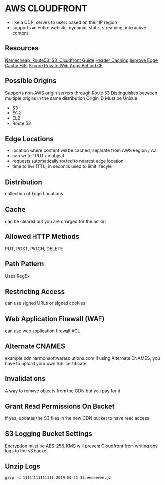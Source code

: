 # AWS CLOUDFRONT

- like a CDN, serves to users based on their IP region
- supports an entire website: dynamic, static, streaming, interactive content

## Resources

[Namecheap, Route53, S3, Cloudfront Guide](https://benjamincongdon.me/blog/2017/06/13/How-to-Deploy-a-Secure-Static-Site-to-AWS-with-S3-and-CloudFront/)
[Header Caching](https://docs.aws.amazon.com/AmazonCloudFront/latest/DeveloperGuide/header-caching.html)
[Improve Edge Cache Hits](https://docs.aws.amazon.com/AmazonCloudFront/latest/DeveloperGuide/cache-hit-ratio.html)
[Secure Private Web Apps Behind CF](https://aws.amazon.com/blogs/networking-and-content-delivery/authorizationedge-using-cookies-protect-your-amazon-cloudfront-content-from-being-downloaded-by-unauthenticated-users/?nc1=b_rp)

## Possible Origins

Supports non-AWS origin servers through Route 53
Distinguishes between multiple origins in the same distribution
Origin ID Must be Unique

- S3
- EC2
- ELB
- Route 53

## Edge Locations

- location where content will be cached, separate from AWS Region / AZ
- can write / PUT an object
- requests automatically routed to nearest edge location
- time to live (TTL) in seconds used to limit lifecyle

## Distribution

collection of Edge Locations

## Cache

can be cleared but you are charged for the action

## Allowed HTTP Methods

PUT, POST, PATCH, DELETE

## Path Pattern

Uses RegEx

## Restricting Access

can use signed URLs or signed cookies

## Web Application Firewall (WAF)

can use web application firewall ACL

## Alternate CNAMES

example cdn.harmonsoftwaresolutions.com
If using Alternate CNAMES, you have to upload your own SSL certificate

## Invalidations

A way to remove objects from the CDN but you pay for it

## Grant Read Permissions On Bucket

If yes, updates the S3 files in the new CDN bucket to have read access

## S3 Logging Bucket Settings

Encryption must be AES-256. KMS will prevent Cloudfront from writing any logs to the s3 bucket

## Unzip Logs

```console
gzip -d 11111111111111.2019-04-25-13.eeeeeeee.gz
```
